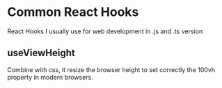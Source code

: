 # Common React Hooks

React Hooks I usually use for web development in .js and .ts version

## useViewHeight
Combine with css, it resize the browser height to set correctly the 100vh property in modern browsers.
